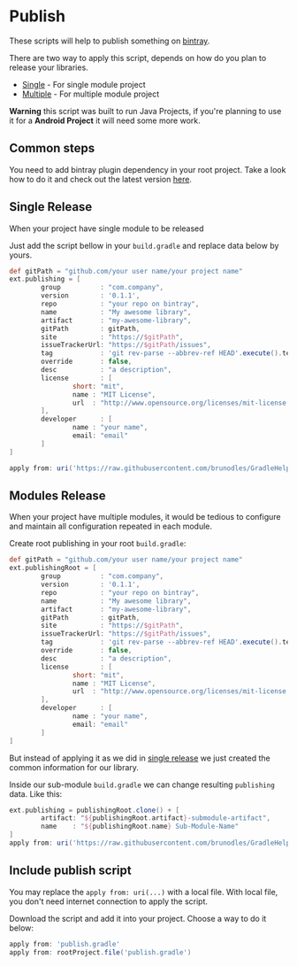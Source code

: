 # Publish
These scripts will help to publish something on [bintray](https://bintray.com).

There are two way to apply this script, depends on how do you plan to release
your libraries.

* [Single](#single-Release) - For single module project
* [Multiple](#modules-release) - For multiple module project

**Warning** this script was built to run Java Projects, if you're planning to
use it for a **Android Project** it will need some more work.

## Common steps
You need to add bintray plugin dependency in your root project.
Take a look how to do it and check out the latest version
[here](https://github.com/bintray/gradle-bintray-plugin).

## Single Release
When your project have single module to be released

Just add the script bellow in your `build.gradle` and replace data below by yours.

```gradle
def gitPath = "github.com/your user name/your project name"
ext.publishing = [
        group          : "com.company",
        version        : '0.1.1',
        repo           : "your repo on bintray",
        name           : "My awesome library",
        artifact       : "my-awesome-library",
        gitPath        : gitPath,
        site           : "https://$gitPath",
        issueTrackerUrl: "https://$gitPath/issues",
        tag            : 'git rev-parse --abbrev-ref HEAD'.execute().text.trim(),
        override       : false,
        desc           : "a description",
        license        : [
                short: "mit",
                name : "MIT License",
                url  : "http://www.opensource.org/licenses/mit-license.php"
        ],
        developer      : [
                name : "your name",
                email: "email"
        ]
]

apply from: uri('https://raw.githubusercontent.com/brunodles/GradleHelpers/master/publish/publish.gradle')
```

## Modules Release
When your project have multiple modules, it would be tedious to configure and
maintain all configuration repeated in each module.

Create root publishing in your root `build.gradle`:
```gradle
def gitPath = "github.com/your user name/your project name"
ext.publishingRoot = [
        group          : "com.company",
        version        : '0.1.1',
        repo           : "your repo on bintray",
        name           : "My awesome library",
        artifact       : "my-awesome-library",
        gitPath        : gitPath,
        site           : "https://$gitPath",
        issueTrackerUrl: "https://$gitPath/issues",
        tag            : 'git rev-parse --abbrev-ref HEAD'.execute().text.trim(),
        override       : false,
        desc           : "a description",
        license        : [
                short: "mit",
                name : "MIT License",
                url  : "http://www.opensource.org/licenses/mit-license.php"
        ],
        developer      : [
                name : "your name",
                email: "email"
        ]
]
```

But instead of applying it as we did in [single release](#single-release)
we just created the common information for our library.

Inside our sub-module `build.gradle` we can change resulting `publishing` data.
Like this:

```gradle
ext.publishing = publishingRoot.clone() + [
        artifact: "${publishingRoot.artifact}-submodule-artifact",
        name    : "${publishingRoot.name} Sub-Module-Name"
]
apply from: uri('https://raw.githubusercontent.com/brunodles/GradleHelpers/master/publish/publish.gradle')
```

## Include publish script
You may replace the `apply from: uri(...)` with a local file.
With local file, you don't need internet connection to apply the script.

Download the script and add it into your project.
Choose a way to do it below:

```gradle
apply from: 'publish.gradle'
apply from: rootProject.file('publish.gradle')
```
